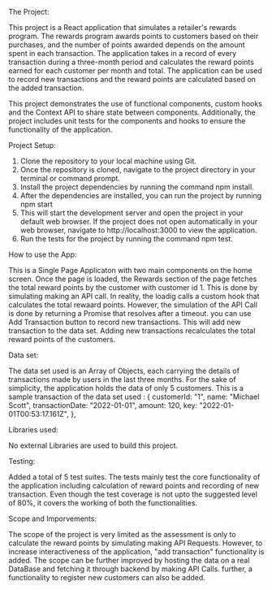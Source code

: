 The Project:

 This project is a React application that simulates a retailer's rewards program. The rewards program awards points to customers based on their purchases, and the number of points awarded depends on the amount spent in each transaction. The application takes in a record of every transaction during a three-month period and calculates the reward points earned for each customer per month and total. The application can be used to record new transactions and the reward points are calculated based on the added transaction. 

 This project demonstrates the use of functional components, custom hooks and the Context API to share state between components. Additionally, the project includes unit tests for the components and hooks to ensure the functionality of the application.

Project Setup:

 1. Clone the repository to your local machine using Git.
 2. Once the repository is cloned, navigate to the project directory in your terminal or command prompt.
 3. Install the project dependencies by running the command npm install.
 4. After the dependencies are installed, you can run the project by running npm start
 5. This will start the development server and open the project in your default web browser. If the project does not open automatically in your web browser, navigate to http://localhost:3000 to view the application.
 6. Run the tests for the project by running the command npm test.




How to use the App:

 This is a Single Page Applicaton with two main components on the home screen. Once the page is loaded, the Rewards section of the page fetches the total reward points by the customer with customer id 1. This is done by simulating making an API call. In reality, the loadig calls a custom hook that calculates the total rewaard points. However, the simulation of the API Call is done by returning a Promise that resolves after a timeout.  you can use Add Transaction button to record new transactions. This will add new transaction to the data set. Adding new transactions recalculates the total reward points of the customers.

Data set: 

 The data set used is an Array of Objects, each carrying the details of transactions made by users in the last three months. For the sake of simplicity, the application holds the data of only 5 customers. 
 This is a sample transaction of the data set used :
      {
     customerId: "1",
     name: "Michael Scott",
     transactionDate: "2022-01-01",
     amount: 120,
     key: "2022-01-01T00:53:17.161Z",
   },


Libraries used: 

 No external Libraries are used to build this project. 


Testing: 

 Added a total of 5 test suites. The tests mainly test the core functionality of the application including calculation of reward points and recording of new transaction. Even though the test coverage is not upto the suggested level of 80%, it covers the working of both the functionalities.

Scope and Imporvements:

 The scope of the project is very limited as the assessment is only to calculate the reward points by simulating making API Requests. However, to increase interactiveness of the application, "add transaction" functionality is added. The scope can be further improved by hosting the data on a real DataBase and fetching it through backend by making API Calls. further, a functionality to register new customers can also be added.




